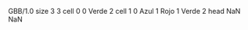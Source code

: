 <gs-board without-header> GBB/1.0
size 3 3
cell 0 0 Verde 2 
cell 1 0 Azul 1 Rojo 1 Verde 2 
head NaN NaN </gs-board>